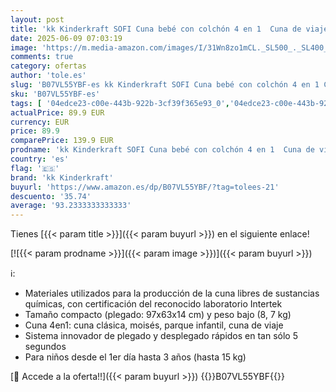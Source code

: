 ```yaml
---
layout: post
title: 'kk Kinderkraft SOFI Cuna bebé con colchón 4 en 1  Cuna de viaje  Parque infantil  Función mecedora  Plegable en 5 segundos  Buena Circulación de Aire  Bolsa de viaje  Gris'
date: 2025-06-09 07:03:19
image: 'https://m.media-amazon.com/images/I/31Wn8zo1mCL._SL500_._SL400_.jpg'
comments: true
category: ofertas
author: 'tole.es'
slug: 'B07VL55YBF-es kk Kinderkraft SOFI Cuna bebé con colchón 4 en 1 Cuna de...'
sku: 'B07VL55YBF-es'
tags: [ '04edce23-c00e-443b-922b-3cf39f365e93_0','04edce23-c00e-443b-922b-3cf39f365e93_4901','Arborist Merchandising Root','Bebé','Camas para bebés y niños pequeños','Cunas convertibles','De viaje con tu bebé','Dormitorio','Listos para clase: Productos para bebés','Muebles para bebé','Self Service','Special Features Stores','bebé','kk kinderkraft','🇪🇸', ]
actualPrice: 89.9 EUR
currency: EUR
price: 89.9
comparePrice: 139.9 EUR
prodname: 'kk Kinderkraft SOFI Cuna bebé con colchón 4 en 1  Cuna de viaje  Parque infantil  Función mecedora  Plegable en 5 segundos  Buena Circulación de Aire  Bolsa de viaje  Gris'
country: 'es'
flag: '🇪🇸'
brand: 'kk Kinderkraft'
buyurl: 'https://www.amazon.es/dp/B07VL55YBF/?tag=tolees-21'
descuento: '35.74'
average: '93.2333333333333'
---
```


Tienes [{{< param title >}}]({{< param buyurl >}}) en el siguiente enlace!

[![{{< param prodname >}}]({{< param image >}})]({{< param buyurl >}})

ℹ️:

- Materiales utilizados para la producción de la cuna libres de sustancias químicas, con certificación del reconocido laboratorio Intertek
- Tamaño compacto (plegado: 97x63x14 cm) y peso bajo (8, 7 kg)
- Cuna 4en1: cuna clásica, moisés, parque infantil, cuna de viaje
- Sistema innovador de plegado y desplegado rápidos en tan sólo 5 segundos
- Para niños desde el 1er día hasta 3 años (hasta 15 kg)

[🛒 Accede a la oferta!!]({{< param buyurl >}})
{{<world>}}B07VL55YBF{{</world>}}
